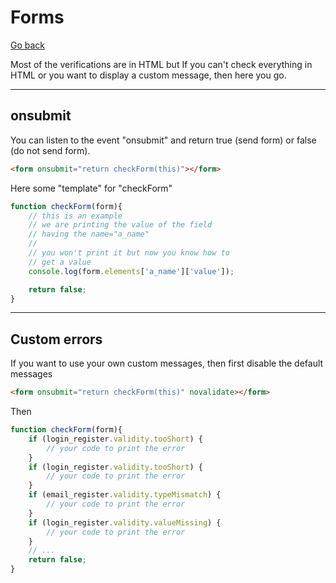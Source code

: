 # Forms

[Go back](..#js-for-websites)

Most of the verifications are in HTML but If you can't
check everything in HTML or you want to display a custom
message, then here you go.

<hr class="sl">

## onsubmit

You can listen to the event "onsubmit" and return
true (send form) or false (do not send form).

```html
<form onsubmit="return checkForm(this)"></form>
```

Here some "template" for "checkForm"

```js
function checkForm(form){
    // this is an example
    // we are printing the value of the field
    // having the name="a_name"
    //
    // you won't print it but now you know how to
    // get a value
    console.log(form.elements['a_name']['value']);

    return false;
}
```

<hr class="sr">

## Custom errors

If you want to use your own custom messages, then first
disable the default messages

```html
<form onsubmit="return checkForm(this)" novalidate></form>
```

Then

```js
function checkForm(form){
    if (login_register.validity.tooShort) {
        // your code to print the error
    }
    if (login_register.validity.tooShort) {
        // your code to print the error
    }
    if (email_register.validity.typeMismatch) {
        // your code to print the error
    }
    if (login_register.validity.valueMissing) {
        // your code to print the error
    }
    // ...
    return false;
}
```



